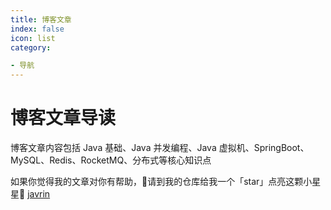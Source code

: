 ```yaml
---
title: 博客文章
index: false
icon: list
category:

- 导航
---
```


# 博客文章导读

博客文章内容包括 Java 基础、Java 并发编程、Java 虚拟机、SpringBoot、MySQL、Redis、RocketMQ、分布式等核心知识点


如果你觉得我的文章对你有帮助，🙇请到我的仓库给我一个「star」点亮这颗小星星🌟 [javrin](https://github.com/gelald/javrin)

